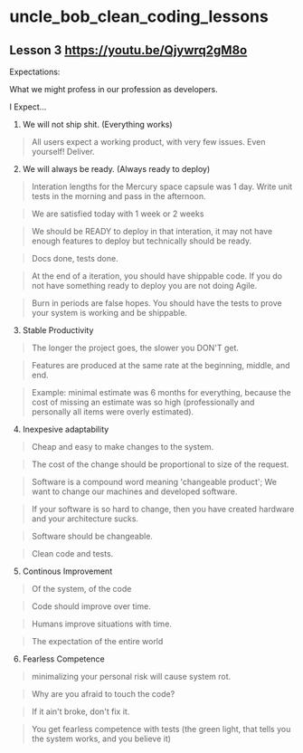 # uncle_bob_clean_coding_lessons

## Lesson 3 https://youtu.be/Qjywrq2gM8o

Expectations:

What we might profess in our profession as developers.

I Expect...

1. We will not ship shit. (Everything works)
> All users expect a working product, with very few issues. Even yourself! Deliver.

2. We will always be ready. (Always ready to deploy)
> Interation lengths for the Mercury space capsule was 1 day. Write unit tests in the morning and pass in the afternoon.

> We are satisfied today with 1 week or 2 weeks

> We should be READY to deploy in that interation, it may not have enough features to deploy but technically should be ready.

> Docs done, tests done.

> At the end of a iteration, you should have shippable code. If you do not have something ready to deploy you are not doing Agile.

> Burn in periods are false hopes. You should have the tests to prove your system is working and be shippable.

3. Stable Productivity

> The longer the project goes, the slower you DON'T get.

> Features are produced at the same rate at the beginning, middle, and end.

> Example: minimal estimate was 6 months for everything, because the cost of missing an estimate was so high (professionally and personally all items were overly estimated).

4. Inexpesive adaptability

> Cheap and easy to make changes to the system.

> The cost of the change should be proportional to size of the request.

> Software is a compound word meaning 'changeable product'; We want to change our machines and developed software.

> If your software is so hard to change, then you have created hardware and your architecture sucks.

> Software should be changeable.

> Clean code and tests.

5. Continous Improvement

> Of the system, of the code

> Code should improve over time.

> Humans improve situations with time.

> The expectation of the entire world

6. Fearless Competence

> minimalizing your personal risk will cause system rot.

> Why are you afraid to touch the code?

> If it ain't broke, don't fix it.

> You get fearless competence with tests (the green light, that tells you the system works, and you believe it)
